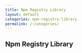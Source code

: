 ```yaml
---
title: Npm Registry Library
layout: default
categories: npm-registry-library
permalink: /:categories/
---
```


## Npm Registry Library
